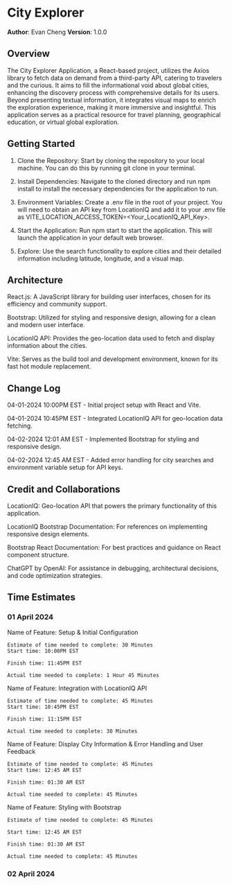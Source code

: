 # City Explorer

**Author**: Evan Cheng
**Version**: 1.0.0

## Overview

The City Explorer Application, a React-based project, utilizes the Axios library to fetch data on demand from a third-party API, catering to travelers and the curious. It aims to fill the informational void about global cities, enhancing the discovery process with comprehensive details for its users. Beyond presenting textual information, it integrates visual maps to enrich the exploration experience, making it more immersive and insightful. This application serves as a practical resource for travel planning, geographical education, or virtual global exploration.

## Getting Started

1. Clone the Repository: Start by cloning the repository to your local machine. You can do this by running git clone in your terminal.

2. Install Dependencies: Navigate to the cloned directory and run npm install to install the necessary dependencies for the application to run.

3. Environment Variables: Create a .env file in the root of your project. You will need to obtain an API key from LocationIQ and add it to your .env file as VITE_LOCATION_ACCESS_TOKEN=<Your_LocationIQ_API_Key>.

4. Start the Application: Run npm start to start the application. This will launch the application in your default web browser.

5. Explore: Use the search functionality to explore cities and their detailed information including latitude, longitude, and a visual map.

## Architecture

React.js: A JavaScript library for building user interfaces, chosen for its efficiency and community support.  

Bootstrap: Utilized for styling and responsive design, allowing for a clean and modern user interface.  

LocationIQ API: Provides the geo-location data used to fetch and display information about the cities.
  
Vite: Serves as the build tool and development environment, known for its fast hot module replacement.

## Change Log
04-01-2024 10:00PM EST - Initial project setup with React and Vite.

04-01-2024 10:45PM EST - Integrated LocationIQ API for geo-location data fetching.  

04-02-2024 12:01 AM EST - Implemented Bootstrap for styling and responsive design.
  
04-02-2024 12:45 AM EST - Added error handling for city searches and environment variable setup for API keys.  

## Credit and Collaborations
LocationIQ: Geo-location API that powers the primary functionality of this application.  

LocationIQ Bootstrap Documentation: For references on implementing responsive design elements.  

Bootstrap React Documentation: For best practices and guidance on React component structure.  

ChatGPT by OpenAI: For assistance in debugging, architectural decisions, and code optimization strategies.

## Time Estimates

### 01 April 2024

Name of Feature: Setup & Initial Configuration

    Estimate of time needed to complete: 30 Minutes
    Start time: 10:00PM EST

    Finish time: 11:45PM EST

    Actual time needed to complete: 1 Hour 45 Minutes

Name of Feature: Integration with LocationIQ API

    Estimate of time needed to complete: 45 Minutes
    Start time: 10:45PM EST

    Finish time: 11:15PM EST

    Actual time needed to complete: 30 Minutes

Name of Feature: Display City Information & Error Handling and User Feedback

    Estimate of time needed to complete: 45 Minutes
    Start time: 12:45 AM EST

    Finish time: 01:30 AM EST

    Actual time needed to complete: 45 Minutes

Name of Feature: Styling with Bootstrap  

    Estimate of time needed to complete: 45 Minutes  

    Start time: 12:45 AM EST

    Finish time: 01:30 AM EST

    Actual time needed to complete: 45 Minutes  

### 02 April 2024